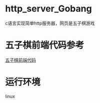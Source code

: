# http_server_Gobang
c语言实现简单http服务器，网页是五子棋游戏
# 五子棋前端代码参考
[五子棋前端代码](https://www.cnblogs.com/xbyl/p/5733830.html)
# 运行环境
linux
